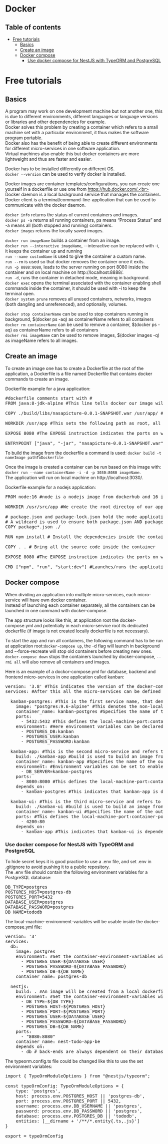 # Docker

## Table of contents
- [Free tutorials](#Free-tutorials)
  - [Basics](#Basics)
  - [Create an image](#Create-an-image)
  - [Docker compose](#Docker-compose)
    - [Use docker compose for NestJS with TypeORM and PostgreSQL](#Use-docker-compose-for-NestJS-with-TypeORM-and-PostgreSQL)

# Free tutorials
## Basics
A program may work on one development machine but not another one, this is due to different environments, different languages or language versions or libraries and other dependencies for example.<br>
Docker solves this problem by creating a container which refers to a small machine set with a particular environment, it thus makes the software program portable.<br>
Docker also has the benefit of being able to create different environments for different micro-services in one software application.<br>
Virtual machines also enable this but docker containers are more lightweight and thus are faster and easier.

Docker has to be installed differently on different OS.<br>
`docker --version` can be used to verify docker is installed.

Docker images are container templates/configurations, you can create one yourself in a dockerfile or use one from https://hub.docker.com/.<br>
Docker daemon is a local background service that manages the containers.<br>
Docker client is a terminal/command-line-application that can be used to communicate with the docker daemon.

`docker info` returns the status of current containers and images.<br>
`docker ps -a` returns all running containers, ps means “Process Status” and -a means all (both stopped and running) containers.<br>
`docker images` returns the locally saved images.

`docker run imageName` builds a container from an image.<br>
`docker run --interactive imageName`, --interactive can be replaced with -i, it keeps the container up and running<br>
`run --name customName` is used to give the container a custom name.<br>
`run --rm` is used so that docker removes the container once it exits.<br>
`run -p 8888:8080`, leads to the server running on port 8080 inside the container and on local machine on http://localhost:8888/.<br>
`run -d`, runs the container in detached mode, meaning in background.<br>
`docker exec` opens the terminal associated with the container enabling shell commands inside the container, it should be used with -i to keep the terminal open.<br>
`docker system prune` removes all unused containers, networks, images (both dangling and unreferenced), and optionally, volumes.

`docker stop containerName` can be used to stop containers running in background, $(docker ps -aq) as containerName refers to all containers<br>
`docker rm containerName` can be used to remove a container, $(docker ps -aq) as containerName refers to all containers<br>
`docker rmi imageName` can be used to remove images, $(docker images -q) as imageName refers to all images.

## Create an image
To create an image one has to create a Dockerfile at the root of the application, a Dockerfile is a file named Dockerfile that contains docker commands to create an image.

Dockerfile example for a java application:
<pre>
#dockerfile comments start with #
FROM java:8-jdk-alpine #This line tells docker our image will contain the java:8-jdk-alpine image as dependency

COPY ./build/libs/nasapicture-0.0.1-SNAPSHOT.war /usr/app/ #This line copies from local machine into container

WORKDIR /usr/app #This sets the following path as root, all following docker commands will be launched starting from this path 

EXPOSE 8080 #The EXPOSE instruction indicates the ports on which a container listens for connections

ENTRYPOINT ["java", "-jar", "nasapicture-0.0.1-SNAPSHOT.war"] #The last command launches/runs the application
</pre>

To build the image from the dockerfile a command is used: `docker build -t nameImage pathToDockerfile`

Once the image is created a container can be run based on this image with: `docker run --name containerName -i -d -p 3030:8080 imageName`.<br>
The application will run on local machine on http://localhost:3030/.

Dockerfile example for a nodejs application:
<pre>
FROM node:16 #node is a nodejs image from dockerhub and 16 indicates its latest version, our image will use the node image as dependency

WORKDIR /usr/src/app #We create the root directoy of our application

# package.json and package-lock.json hold the node application packages/dependencies
# A wildcard is used to ensure both package.json AND package-lock.json are copied inside the container
COPY package*.json ./

RUN npm install # Install the dependencies inside the container from package.json to generate package-lock.json if it does not exist yet

COPY . . # Bring all the source code inside the container

EXPOSE 8080 #The EXPOSE instruction indicates the ports on which a container listens for connections

CMD ["npm", "run", "start:dev"] #Launches/runs the application
</pre>


## Docker compose
When dividing an application into multiple micro-services, each micro-service will have own docker container.<br>
Instead of launching each container separately, all the containers can be launched in one command with docker-compose.

The app structure looks like this, at application root the docker-compose.yml and potentially in each micro-service root its dedicated dockerfile (if image is not created locally dockerfile is not necessary).<br>

To start the app and run all containers, the following command has to be run at application root:`docker-compose up`, the -d flag will launch in background and --force-recreate will stop old containers before creating new ones.<br>
`docker-compose down` stops the containers launched by docker-compose, `--rmi all` will also remove all containers and images.

Here is an example of a dockor-compose.yml for database, backend and frontend micro-services in one application called kanban:
<pre>
version: '3.8' #This indicates the version of the docker-compose file, the latest one is at the moment of writing 3.8
services: #After this all the micro-services can be defined

  kanban-postgres: #This is the first service name, that denotes a postgresql database
    image: "postgres:9.6-alpine" #This denotes the non-local image the container will use from https://hub.docker.com/
    container_name: kanban-postgres #Specifies the name of the outcome container
    ports:
      - 5432:5432 #This defines the local-machine-port:container-port
    environment: #Here environment variables can be declared for inside the container, postgresql needs specific variables to configure itself
      - POSTGRES_DB:kanban
      - POSTGRES_USER:kanban
      - POSTGRES_PASSWORD:kanban

  kanban-app: #This is the second micro-service and refers to the backend of the application
    build: ./kanban-app #build is used to build an image from a local dockerfile instead of using an already made image, its argument refers to dockerfile path
    container_name: kanban-app #Specifies the name of the outcome container
    environment: #Environment variables can be set to enable connection with the postgresql database by using them in the source-code
      - DB_SERVER=kanban-postgres
    ports:
      - 8080:8080 #This defines the local-machine-port:container-port
    depends_on:
      - kanban-postgres #This indicates that kanban-app is dependent upon kanban-postgres and thus kanban-app should only be started after kanban-postgres

  kanban-ui: #This is the third micro-service and refers to the frontend of the application
    build: ./kanban-ui #build is used to build an image from a local dockerfile instead of using an already made image, its argument refers to dockerfile path
    container_name: kanban-ui #Specifies the name of the outcome container
    ports: #This defines the local-machine-port:container-port
      - 4200:80
    depends_on:
      - kanban-app #This indicates that kanban-ui is dependent upon kanban-app and thus kanban-ui should only be started after kanban-app
</pre>

### Use docker compose for NestJS with TypeORM and PostgreSQL
To hide secret keys it is good practice to use a .env file, and set .env in .gitignore to avoid pushing it to a public repository.<br>
The .env file should contain the following environment variables for a PostgreSQL database:
<pre>
DB_TYPE=postgres
POSTGRES_HOST=postgres-db
POSTGRES_PORT=5432
DATABASE_USER=postgres
DATABASE_PASSWORD=postgres
DB_NAME=tododb
</pre>

The local-machine-environment-variables will be usable inside the docker-compose.yml file:
<pre>
version: '3'
services: 
  db:
    image: postgres
    environment: #Set the container-environment-variables without exposing secret keys and let PostgreSQL configure itself
      - POSTGRES_USER=${DATABASE_USER}
      - POSTGRES_PASSWORD=${DATABASE_PASSWORD}
      - POSTGRES_DB=${DB_NAME}
    container_name: postgres-db

  nestjs:
    build: . #An image will be created from a local dockerfile, the dockerfile created above as an example for a nodejs application could be used
    environment: #Set the container-environment-variables without exposing secret keys, those will be used inside the TypeORM configuration
      - DB_TYPE=${DB_TYPE}
      - POSTGRES_HOST=${POSTGRES_HOST}
      - POSTGRES_PORT=${POSTGRES_PORT}
      - POSTGRES_USER=${DATABASE_USER}
      - POSTGRES_PASSWORD=${DATABASE_PASSWORD}
      - POSTGRES_DB=${DB_NAME}
    ports: 
      - "8080:8080"
    container_name: nest-todo-app-be
    depends_on: 
      - db # back-ends are always dependent on their database (and frontends are often dependent on their backend)
</pre>

The typeorm.config.ts file could be changed like this to use the set environment variables:
<pre>
import { TypeOrmModuleOptions } from "@nestjs/typeorm";

const typeOrmConfig: TypeOrmModuleOptions = {
    type: 'postgres',
    host: process.env.POSTGRES_HOST || 'postgres-db',
    port: process.env.POSTGRES_PORT || 5432,
    username: process.env.DB_USERNAME || 'postgres',
    password: process.env.DB_PASSWORD || 'postgres',
    database: process.env.POSTGRES_DB || 'tododb',
    entities: [__dirname + '/**/*.entity{.ts,.js}']
}

export = typeOrmConfig
</pre>
